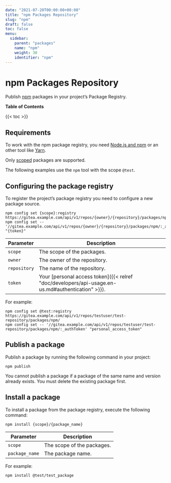 ```yaml
---
date: "2021-07-20T00:00:00+00:00"
title: "npm Packages Repository"
slug: "npm"
draft: false
toc: false
menu:
  sidebar:
    parent: "packages"
    name: "npm"
    weight: 30
    identifier: "npm"
---
```


# npm Packages Repository

Publish [npm](https://www.npmjs.com/) packages in your project’s Package Registry.

**Table of Contents**

{{< toc >}}

## Requirements

To work with the npm package registry, you need [Node.js and npm](https://docs.npmjs.com/downloading-and-installing-node-js-and-npm/) or an other tool like [Yarn](https://classic.yarnpkg.com/en/docs/install).

Only [scoped](https://docs.npmjs.com/misc/scope/) packages are supported.

The following examples use the `npm` tool with the scope `@test`.

## Configuring the package registry

To register the project’s package registry you need to configure a new package source.

```shell
npm config set {scope}:registry https://gitea.example.com/api/v1/repos/{owner}/{repository}/packages/npm/
npm config set -- '//gitea.example.com/api/v1/repos/{owner}/{repository}/packages/npm/:_authToken' "{token}"
```

| Parameter    | Description |
| ------------ | ----------- |
| `scope`      | The scope of the packages. |
| `owner`      | The owner of the repository. |
| `repository` | The name of the repository. |
| `token`      | Your [personal access token]({{< relref "doc/developers/api-usage.en-us.md#authentication" >}}). |

For example:

```shell
npm config set @test:registry https://gitea.example.com/api/v1/repos/testuser/test-repository/packages/npm/
npm config set -- '//gitea.example.com/api/v1/repos/testuser/test-repository/packages/npm/:_authToken' "personal_access_token"
```

## Publish a package

Publish a package by running the following command in your project:

```shell
npm publish
```

You cannot publish a package if a package of the same name and version already exists. You must delete the existing package first.

## Install a package

To install a package from the package registry, execute the following command:

```shell
npm install {scope}/{package_name}
```

| Parameter      | Description |
| -------------- | ----------- |
| `scope`        | The scope of the packages. |
| `package_name` | The package name. |

For example:

```shell
npm install @test/test_package
```